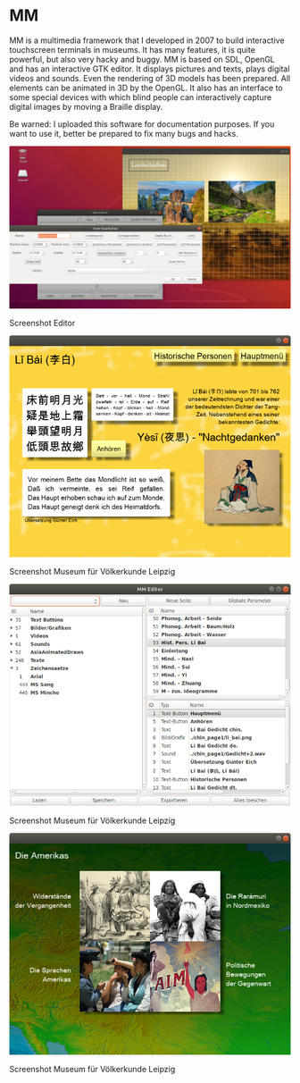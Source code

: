 # MM

MM is a multimedia framework that I developed in 2007 to build interactive touchscreen terminals in museums. It has many features, it is quite powerful, but also very hacky and buggy. MM is based on SDL, OpenGL and has an interactive GTK editor. It displays pictures and texts, plays digital videos and sounds. Even the rendering of 3D models has been prepared. All elements can be animated in 3D by the OpenGL. It also has an interface to some special devices with which blind people can interactively capture digital images by moving a Braille display.

Be warned: I uploaded this software for documentation purposes. If you want to use it, better be prepared to fix many bugs and hacks.

![demo4](images/mm-demo4.png)

Screenshot Editor


![demo1](images/mm-demo1.png)

Screenshot Museum für Völkerkunde Leipzig


![demo2](images/mm-demo2.png)

Screenshot Museum für Völkerkunde Leipzig


![demo3](images/mm-demo3.png)

Screenshot Museum für Völkerkunde Leipzig
